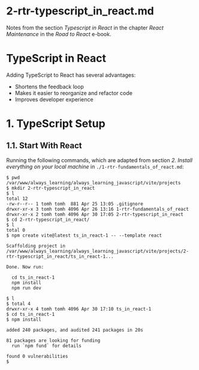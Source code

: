 
# 2-rtr-typescript_in_react.md

Notes from the section *Typescript in React* in the chapter *React Maintenance* in the *Road to React* e-book.

# TypeScript in React

Adding TypeScript to React has several advantages:

- Shortens the feedback loop
- Makes it easier to reorganize and refactor code
- Improves developer experience

# 1. TypeScript Setup

## 1.1. Start With React

Running the following commands, which are adapted from section *2. Install everything on your local machine*
in `./1-rtr-fundamentals_of_react.md`:

```
$ pwd
/var/www/always_learning/always_learning_javascript/vite/projects
$ mkdir 2-rtr-typescript_in_react
$ l
total 12
-rw-r--r-- 1 tomh tomh  881 Apr 25 13:05 .gitignore
drwxr-xr-x 3 tomh tomh 4096 Apr 26 13:16 1-rtr-fundamentals_of_react
drwxr-xr-x 2 tomh tomh 4096 Apr 30 17:05 2-rtr-typescript_in_react
$ cd 2-rtr-typescript_in_react/
$ l
total 0
$ npm create vite@latest ts_in_react-1 -- --template react

Scaffolding project in /var/www/always_learning/always_learning_javascript/vite/projects/2-rtr-typescript_in_react/ts_in_react-1...

Done. Now run:

  cd ts_in_react-1
  npm install
  npm run dev

$ l
$ total 4
drwxr-xr-x 4 tomh tomh 4096 Apr 30 17:10 ts_in_react-1
$ cd ts_in_react-1
$ npm install

added 240 packages, and audited 241 packages in 20s

81 packages are looking for funding
  run `npm fund` for details

found 0 vulnerabilities
$
```
